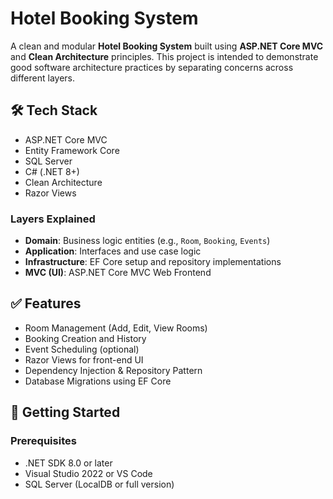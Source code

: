 # Hotel Booking System

A clean and modular **Hotel Booking System** built using **ASP.NET Core MVC** and **Clean Architecture** principles. This project is intended to demonstrate good software architecture practices by separating concerns across different layers.

## 🛠 Tech Stack

- ASP.NET Core MVC
- Entity Framework Core
- SQL Server
- C# (.NET 8+)
- Clean Architecture
- Razor Views


### Layers Explained

- **Domain**: Business logic entities (e.g., `Room`, `Booking`, `Events`)
- **Application**: Interfaces and use case logic
- **Infrastructure**: EF Core setup and repository implementations
- **MVC (UI)**: ASP.NET Core MVC Web Frontend

## ✅ Features

- Room Management (Add, Edit, View Rooms)
- Booking Creation and History
- Event Scheduling (optional)
- Razor Views for front-end UI
- Dependency Injection & Repository Pattern
- Database Migrations using EF Core

## 🧱 Getting Started

### Prerequisites

- .NET SDK 8.0 or later
- Visual Studio 2022 or VS Code
- SQL Server (LocalDB or full version)




